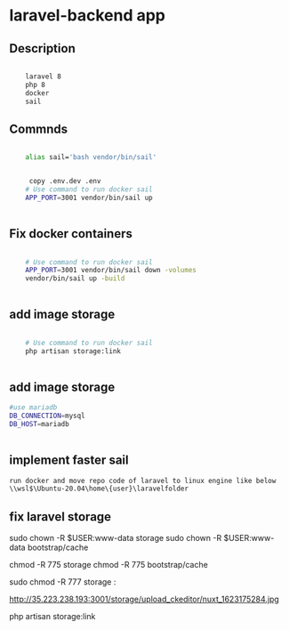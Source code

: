 # laravel-backend app

## Description

```bash

    laravel 8 
    php 8 
    docker 
    sail

```
## Commnds

```bash

    alias sail='bash vendor/bin/sail'


     copy .env.dev .env
    # Use command to run docker sail
    APP_PORT=3001 vendor/bin/sail up
    
```
## Fix docker containers 

```bash

    # Use command to run docker sail
    APP_PORT=3001 vendor/bin/sail down -volumes
    vendor/bin/sail up -build
    
```

## add image storage 

```bash

    # Use command to run docker sail
    php artisan storage:link
    
```
## add image storage 

```bash
#use mariadb
DB_CONNECTION=mysql
DB_HOST=mariadb
    
```


## implement faster sail

```bash
run docker and move repo code of laravel to linux engine like below
\\wsl$\Ubuntu-20.04\home\{user}\laravelfolder
```


## fix laravel storage 

sudo chown -R $USER:www-data storage
sudo chown -R $USER:www-data bootstrap/cache

chmod -R 775 storage
chmod -R 775 bootstrap/cache

sudo chmod -R 777 storage :

http://35.223.238.193:3001/storage/upload_ckeditor/nuxt_1623175284.jpg


php artisan storage:link 
